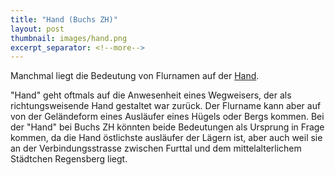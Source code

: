 ```yaml
---
title: "Hand (Buchs ZH)"
layout: post
thumbnail: images/hand.png
excerpt_separator: <!--more-->
---
```


Manchmal liegt die Bedeutung von Flurnamen auf der [Hand](https://s.geo.admin.ch/9d60cc0ac1).

"Hand" geht oftmals auf die Anwesenheit eines Wegweisers, der als richtungsweisende Hand gestaltet war zurück. Der Flurname kann aber auf von der Geländeform eines Ausläufer eines Hügels oder Bergs kommen. 
Bei der "Hand" bei Buchs ZH könnten beide Bedeutungen als Ursprung in Frage kommen, da die Hand östlichste ausläufer der Lägern ist, aber auch weil sie an der Verbindungsstrasse zwischen Furttal und dem mittelalterlichem Städtchen Regensberg liegt.
<!--more-->